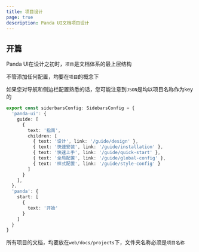 ```yaml
---
title: 项目设计
page: true
description: Panda UI文档项目设计
---
```


## 开篇

Panda UI在设计之初时，`项目`是文档体系的最上层结构

不管添加任何配置，均要在`项目`的概念下

如果您对导航和侧边栏配置熟悉的话，您可能注意到`JSON`是均以项目名称作为key的

```ts
export const siderbarsConfig: SidebarsConfig = {
  'panda-ui': {
    guide: [
      {
        text: '指南',
        children: [
          { text: '设计', link: '/guide/design' },
          { text: '快速安装', link: '/guide/installation' },
          { text: '快速上手', link: '/guide/quick-start' },
          { text: '全局配置', link: '/guide/global-config' },
          { text: '样式配置', link: '/guide/style-config' }
        ]
      }
    ],
  },
  'panda': {
    start: [
      {
        text: '开始'
      }
    ]
  }
}
```

所有项目的文档，均要放在`web/docs/projects`下，文件夹名称必须是`项目名称`
